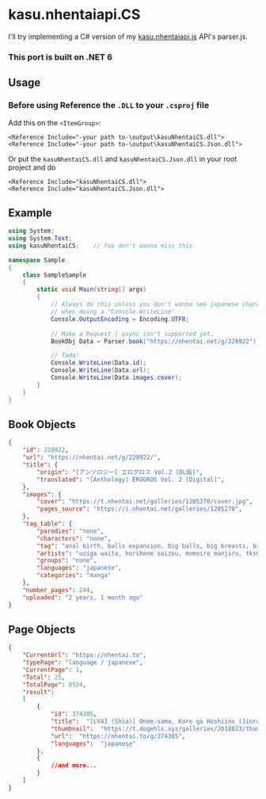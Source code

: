 # kasu.nhentaiapi.CS

I'll try implementing a C# version of my [kasu.nhentaiapi.js](https://github.com/IchimakiKasura/kasu.nhentaiapi.js) API's parser.js.

### **This port is built on .NET 6**

## Usage

### Before using Reference the `.DLL` to your `.csproj` file
Add this on the `<ItemGroup>`:<br/>
```csproj
<Reference Include="-your path to-\output\kasuNhentaiCS.dll">
<Reference Include="-your path to-\output\kasuNhentaiCS.Json.dll">
```
Or put the `kasuNhentaiCS.dll` and `kasuNhentaiCS.Json.dll` in your root project and do
```csproj
<Reference Include="kasuNhentaiCS.dll">
<Reference Include="kasuNhentaiCS.Json.dll">
```

## Example
```cs
using System;
using System.Text;
using kasuNhentaiCS;    // You don't wanna miss this

namespace Sample
{
    class SampleSample
    {
        static void Main(string[] args)
        {
            // Always do this unless you don't wanna see japanese characters will go "????"
            // when doing a "Console.WriteLine"
            Console.OutputEncoding = Encoding.UTF8;
            
            // Make a Request | async isn't supported yet.
            BookObj Data = Parser.book("https://nhentai.net/g/228922");

            // Tada!
            Console.WriteLine(Data.id);
            Console.WriteLine(Data.url);
            Console.WriteLine(Data.images.cover);
        }
    }
}

```

## Book Objects 
```json
{
    "id": 228922,
    "url": "https://nhentai.net/g/228922/",
    "title": { 
        "origin": "[アンソロジー] エログロス Vol.2 [DL版]",
        "translated": "[Anthology] EROGROS Vol. 2 [Digital]",
    },
    "images": { 
        "cover": "https://t.nhentai.net/galleries/1205270/cover.jpg",
        "pages_source": "https://i.nhentai.net/galleries/1205270",
    },
    "tag_table": {
        "parodies": "none",
        "characters": "none",
        "tag": "anal birth, balls expansion, big balls, big breasts, big penis, dickgirl on male, impregnation, lactation, shotacon, transformation, abortion, ahegao, amputee, bondage, cannibalism, collar, daughter, futanari, glasses, guro, human pet, lolicon, monster girl, necrophilia, piercing, pregnant, randoseru, ryona, sister, snuff, tentacles, anthology, group, incest, birth, urethra insertion, breast expansion, multiple breasts, torture, dick growth, yaoi",
        "artists": "uziga waita, horihone saizou, momoiro manjiru, tksn, faith, zero punch, hayami kuro, ai7n, senmu",
        "groups": "none",
        "languages": "japanese",
        "categories": "manga"
    },
    "number_pages": 244,
    "uploaded": "2 years, 1 month ago"
}
```
## Page Objects
```json
{
    "CurrentUrl": "https://nhentai.to",
    "typePage": "language / japanese",
    "CurrentPage": 1,
    "Total": 25,
    "TotalPage": 8524,
    "result":
    [
        {
            "id": 374305,
            "title":  "[LV43 (Shia)] Onee-sama, Kore ga Hoshiino (Jinrou Judgement) [Digital]",
            "thumbnail":  "https://t.dogehls.xyz/galleries/2018823/thumb.jpg",
            "url":  "https://nhentai.to/g/374305",
            "languages":  "japanese"
        },
        {
            //and more...
        }
    ]
}
```